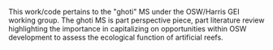 This work/code pertains to the "ghoti" MS under the OSW/Harris GEI working group. The ghoti MS is part perspective piece, part literature review
highlighting the importance in capitalizing on opportunities within OSW development to assess the ecological function of artificial reefs. 
